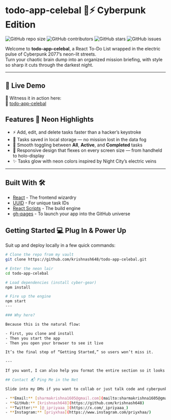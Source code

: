 # todo-app-celebal 📝⚡️ Cyberpunk Edition

![GitHub repo size](https://img.shields.io/github/repo-size/krishnash648/todo-app-celebal)
![GitHub contributors](https://img.shields.io/github/contributors/krishnash648/todo-app-celebal)
![GitHub stars](https://img.shields.io/github/stars/krishnash648/todo-app-celebal?style=social)
![GitHub issues](https://img.shields.io/github/issues/krishnash648/todo-app-celebal)

Welcome to **todo-app-celebal**, a React To-Do List wrapped in the electric pulse of Cyberpunk 2077’s neon-lit streets.  
Turn your chaotic brain dump into an organized mission briefing, with style so sharp it cuts through the darkest night.

---

## 🚀 Live Demo

👾 Witness it in action here:  
🔗 [todo-app-celebal](https://krishnash648.github.io/todo-app-celebal)


## Features 🚀 Neon Highlights

- ⚡ Add, edit, and delete tasks faster than a hacker’s keystroke  
- 💾 Tasks saved in local storage — no mission lost in the data fog  
- 🔄 Smooth toggling between **All**, **Active**, and **Completed** tasks  
- 📱 Responsive design that flexes on every screen size — from handheld to holo-display  
- ✨ Tasks glow with neon colors inspired by Night City’s electric veins  

---
## Built With 🛠️

- [React](https://reactjs.org/) - The frontend wizardry  
- [UUID](https://www.npmjs.com/package/uuid) - For unique task IDs  
- [React Scripts](https://www.npmjs.com/package/react-scripts) - The build engine  
- [gh-pages](https://www.npmjs.com/package/gh-pages) - To launch your app into the GitHub universe  

## Getting Started 💻 Plug In & Power Up

Suit up and deploy locally in a few quick commands:

```bash
# Clone the repo from my vault
git clone https://github.com/krishnash648/todo-app-celebal.git

# Enter the neon lair
cd todo-app-celebal

# Load dependencies (install cyber-gear)
npm install

# Fire up the engine
npm start
---

### Why here?  

Because this is the natural flow:

- First, you clone and install  
- Then you start the app  
- Then you open your browser to see it live  

It’s the final step of “Getting Started,” so users won’t miss it.

---

If you want, I can also help you format the entire section so it looks smooth and clear!

## Contact 📬 Ping Me in the Net

Slide into my DMs if you want to collab or just talk code and cyberpunk aesthetics:

- **Email:** [sharmakrishna1605@gmail.com](mailto:sharmakrishna1605@gmail.com)  
- **GitHub:** [krishnash648](https://github.com/krishnash648)  
- **Twitter:** [@_ipriyaaa_](https://x.com/_ipriyaaa_)  
- **Instagram:** [priyxhaa](https://www.instagram.com/priyxhaa/)